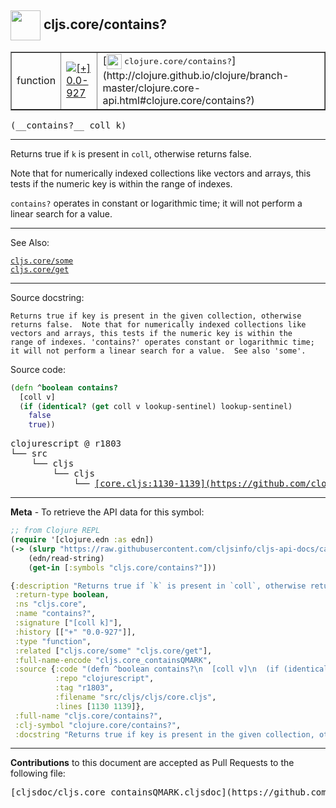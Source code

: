 ## <img width="48px" valign="middle" src="http://i.imgur.com/Hi20huC.png"> cljs.core/contains?

 <table border="1">
<tr>

<td>function</td>
<td><a href="https://github.com/cljsinfo/cljs-api-docs/tree/0.0-927"><img valign="middle" alt="[+] 0.0-927" src="https://img.shields.io/badge/+-0.0--927-lightgrey.svg"></a> </td>
<td>
[<img height="24px" valign="middle" src="http://i.imgur.com/1GjPKvB.png"> <samp>clojure.core/contains?</samp>](http://clojure.github.io/clojure/branch-master/clojure.core-api.html#clojure.core/contains?)
</td>
</tr>
</table>

 <samp>
(__contains?__ coll k)<br>
</samp>

---

Returns true if `k` is present in `coll`, otherwise returns false.

Note that for numerically indexed collections like vectors and arrays, this
tests if the numeric key is within the range of indexes.

`contains?` operates in constant or logarithmic time; it will not perform a
linear search for a value.

---


See Also:

[`cljs.core/some`](cljs.core_some.md)<br>
[`cljs.core/get`](cljs.core_get.md)<br>

---

Source docstring:

```
Returns true if key is present in the given collection, otherwise
returns false.  Note that for numerically indexed collections like
vectors and arrays, this tests if the numeric key is within the
range of indexes. 'contains?' operates constant or logarithmic time;
it will not perform a linear search for a value.  See also 'some'.
```

Source code:

```clj
(defn ^boolean contains?
  [coll v]
  (if (identical? (get coll v lookup-sentinel) lookup-sentinel)
    false
    true))
```

 <pre>
clojurescript @ r1803
└── src
    └── cljs
        └── cljs
            └── <ins>[core.cljs:1130-1139](https://github.com/clojure/clojurescript/blob/r1803/src/cljs/cljs/core.cljs#L1130-L1139)</ins>
</pre>


---

__Meta__ - To retrieve the API data for this symbol:

```clj
;; from Clojure REPL
(require '[clojure.edn :as edn])
(-> (slurp "https://raw.githubusercontent.com/cljsinfo/cljs-api-docs/catalog/cljs-api.edn")
    (edn/read-string)
    (get-in [:symbols "cljs.core/contains?"]))
```

```clj
{:description "Returns true if `k` is present in `coll`, otherwise returns false.\n\nNote that for numerically indexed collections like vectors and arrays, this\ntests if the numeric key is within the range of indexes.\n\n`contains?` operates in constant or logarithmic time; it will not perform a\nlinear search for a value.",
 :return-type boolean,
 :ns "cljs.core",
 :name "contains?",
 :signature ["[coll k]"],
 :history [["+" "0.0-927"]],
 :type "function",
 :related ["cljs.core/some" "cljs.core/get"],
 :full-name-encode "cljs.core_containsQMARK",
 :source {:code "(defn ^boolean contains?\n  [coll v]\n  (if (identical? (get coll v lookup-sentinel) lookup-sentinel)\n    false\n    true))",
          :repo "clojurescript",
          :tag "r1803",
          :filename "src/cljs/cljs/core.cljs",
          :lines [1130 1139]},
 :full-name "cljs.core/contains?",
 :clj-symbol "clojure.core/contains?",
 :docstring "Returns true if key is present in the given collection, otherwise\nreturns false.  Note that for numerically indexed collections like\nvectors and arrays, this tests if the numeric key is within the\nrange of indexes. 'contains?' operates constant or logarithmic time;\nit will not perform a linear search for a value.  See also 'some'."}

```

---

__Contributions__ to this document are accepted as Pull Requests to the following file:

 <pre>
[cljsdoc/cljs.core_containsQMARK.cljsdoc](https://github.com/cljsinfo/cljs-api-docs/blob/master/cljsdoc/cljs.core_containsQMARK.cljsdoc)
</pre>

